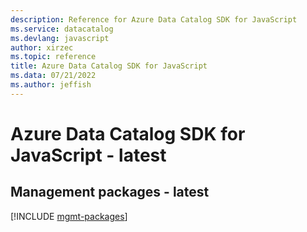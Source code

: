 ```yaml
---
description: Reference for Azure Data Catalog SDK for JavaScript
ms.service: datacatalog
ms.devlang: javascript
author: xirzec
ms.topic: reference
title: Azure Data Catalog SDK for JavaScript
ms.data: 07/21/2022
ms.author: jeffish
---
```

# Azure Data Catalog SDK for JavaScript - latest

## Management packages - latest
[!INCLUDE [mgmt-packages](data-catalog-mgmt-index.md)]